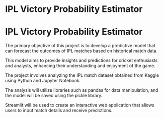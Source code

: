 # IPL Victory Probability Estimator

# IPL Victory Probability Estimator

The primary objective of this project is to develop a predictive model that can forecast the outcomes of IPL matches based on historical match data.

This model aims to provide insights and predictions for cricket enthusiasts and analysts, enhancing their understanding and enjoyment of the game.

The project involves analyzing the IPL match dataset obtained from Kaggle using Python and Jupyter Notebook.

The analysis will utilize libraries such as pandas for data manipulation, and the model will be saved using the pickle library.

Streamlit will be used to create an interactive web application that allows users to input match details and receive predictions.

